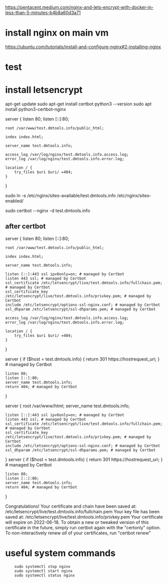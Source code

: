 https://pentacent.medium.com/nginx-and-lets-encrypt-with-docker-in-less-than-5-minutes-b4b8a60d3a71

# install nginx on main vm

https://ubuntu.com/tutorials/install-and-configure-nginx#2-installing-nginx

# test

# install letsencrypt

apt-get update
sudo apt-get install certbot
python3 --version
sudo apt install python3-certbot-nginx


server {
    listen 80;
    listen [::]:80;

    root /var/www/test.dmtools.info/public_html;

    index index.html;

    server_name test.dmtools.info;

    access_log /var/log/nginx/test.dmtools.info.access.log;
    error_log /var/log/nginx/test.dmtools.info.error.log;

    location / {
        try_files $uri $uri/ =404;
    }
}


sudo ln -s /etc/nginx/sites-available/test.dmtools.info /etc/nginx/sites-enabled/

sudo certbot --nginx -d test.dmtools.info

## after certbot


server {
    listen 80;
    listen [::]:80;

    root /var/www/test.dmtools.info/public_html;

    index index.html;

    server_name test.dmtools.info;

    listen [::]:443 ssl ipv6only=on; # managed by Certbot
    listen 443 ssl; # managed by Certbot
    ssl_certificate /etc/letsencrypt/live/test.dmtools.info/fullchain.pem; # managed by Certbot
    ssl_certificate_key /etc/letsencrypt/live/test.dmtools.info/privkey.pem; # managed by Certbot
    include /etc/letsencrypt/options-ssl-nginx.conf; # managed by Certbot
    ssl_dhparam /etc/letsencrypt/ssl-dhparams.pem; # managed by Certbot

    access_log /var/log/nginx/test.dmtools.info.access.log;
    error_log /var/log/nginx/test.dmtools.info.error.log;

    location / {
        try_files $uri $uri/ =404;
    }
}

server {
    if ($host = test.dmtools.info) {
        return 301 https://$host$request_uri;
    } # managed by Certbot


    listen 80;
    listen [::]:80;
    server_name test.dmtools.info;
    return 404; # managed by Certbot
}

server {
    root /var/www/html;
    server_name test.dmtools.info;

    listen [::]:443 ssl ipv6only=on; # managed by Certbot
    listen 443 ssl; # managed by Certbot
    ssl_certificate /etc/letsencrypt/live/test.dmtools.info/fullchain.pem; # managed by Certbot
    ssl_certificate_key /etc/letsencrypt/live/test.dmtools.info/privkey.pem; # managed by Certbot
    include /etc/letsencrypt/options-ssl-nginx.conf; # managed by Certbot
    ssl_dhparam /etc/letsencrypt/ssl-dhparams.pem; # managed by Certbot

}
server {
    if ($host = test.dmtools.info) {
        return 301 https://$host$request_uri;
    } # managed by Certbot


    listen 80;
    listen [::]:80;
    server_name test.dmtools.info;
    return 404; # managed by Certbot


}



Congratulations! Your certificate and chain have been saved at:
   /etc/letsencrypt/live/test.dmtools.info/fullchain.pem
   Your key file has been saved at:
   /etc/letsencrypt/live/test.dmtools.info/privkey.pem
   Your certificate will expire on 2022-06-18. To obtain a new or
   tweaked version of this certificate in the future, simply run
   certbot again with the "certonly" option. To non-interactively
   renew *all* of your certificates, run "certbot renew"



# useful system commands

        sudo systemctl stop nginx
        sudo systemctl start nginx
        sudo systemctl status nginx
        

